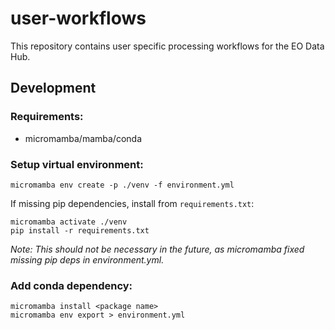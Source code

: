 # user-workflows

This repository contains user specific processing workflows for the EO Data Hub.

## Development

### Requirements:

- micromamba/mamba/conda

### Setup virtual environment:

```
micromamba env create -p ./venv -f environment.yml
```

If missing pip dependencies, install from `requirements.txt`:

```
micromamba activate ./venv
pip install -r requirements.txt
```

_Note: This should not be necessary in the future, as micromamba fixed missing pip deps in environment.yml._

### Add conda dependency:

```
micromamba install <package name>
micromamba env export > environment.yml
```
